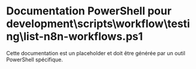 # Documentation PowerShell pour development\scripts\workflow\testing\list-n8n-workflows.ps1

Cette documentation est un placeholder et doit être générée par un outil PowerShell spécifique.
